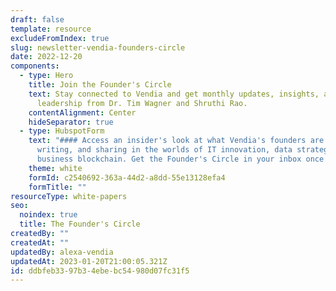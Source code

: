 ```yaml
---
draft: false
template: resource
excludeFromIndex: true
slug: newsletter-vendia-founders-circle
date: 2022-12-20
components:
  - type: Hero
    title: Join the Founder's Circle
    text: Stay connected to Vendia and get monthly updates, insights, and thought
      leadership from Dr. Tim Wagner and Shruthi Rao.
    contentAlignment: Center
    hideSeparator: true
  - type: HubspotForm
    text: "#### Access an insider's look at what Vendia's founders are reading,
      writing, and sharing in the worlds of IT innovation, data strategy, and
      business blockchain. Get the Founder's Circle in your inbox once a month."
    theme: white
    formId: c2540692-363a-44d2-a8dd-55e13128efa4
    formTitle: ""
resourceType: white-papers
seo:
  noindex: true
  title: The Founder's Circle
createdBy: ""
createdAt: ""
updatedBy: alexa-vendia
updatedAt: 2023-01-20T21:00:05.321Z
id: ddbfeb33-97b3-4ebe-bc54-980d07fc31f5
---
```


